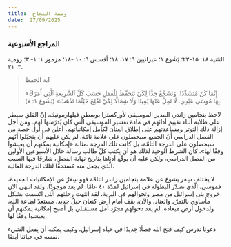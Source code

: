 ```yaml
---
title:  وصفة النجاح
date:  27/09/2025
---
```


### المراجع الأسبوعية
التثنية ١٨: ١٥-٢٢؛ يَشُوع ١؛ عبرانيين ٦: ١٧، ١٨؛ أفسس ٦: ١٠ -١٨؛ مزمور ١: ١- ٣؛ رومية ٣: ٣١.

> <p>آية الحفظ</p>
> «إِنَّمَا كُنْ مُتَشَدِّدًا، وَتَشَجَّعْ جِدًّا لِكَيْ تَتَحَفَّظَ لِلْعَمَلِ حَسَبَ كُلِّ ٱلشَّرِيعَةِ ٱلَّتِي أَمَرَكَ بِهَا مُوسَى عَبْدِي. لَا تَمِلْ عَنْهَا يَمِينًا وَلَا شِمَالًا لِكَيْ تُفْلِحَ حَيْثُمَا تَذْهَبُ» (يَشُوع ١: ٧).

لاحظ بنجامين زاندر، المدير الموسيقي لأوركسترا بوسطن فيلهارمونيك، إنّ القلق سيطر على طلابه أثناء تقييم أدائهم في مادة تفسير الموسيقى الّتي كان يُدرّسها لهم. ومن أجل إزالة ذلك التوتر ومساعدتهم على إطلاق العنان لكامل إمكانياتهم، أعلن في أول حصة من الفصل الدراسي أنّ الجميع سيحصلون على علامة تامّة. لم يكن عليهم أن يتخيّلوا أنّهم سيحصلون على الدرجة التامّة، بل كانت تلك الدرجة بمثابة «إمكانية يمكنهم أن يعيشوا وفقًا لها». كان الشرط الوحيد لذلك هو أن يكتب كلّ طالب رسالة خلال الأسبوعين الأولين من الفصل الدراسي، ولكن عليه أن يوقّع أدناها بتاريخ نهاية الفصل، شارحًا فيها السبب الّذي يجعل منه مُستحقًّا لتلك الدرجة العالية.

لا يختلف سِفر يشوع عن علامة بنجامين زاندر التامّة فهو سِفرٌ عن الإمكانيات الجديدة، فموسى، الّذي تصدّر البطولة في إسرائيل لمدّة ٤٠ عامًا، لم يعد موجودًا، ولقد انتهى الآن خروج بني إسرائيل من مصر وتجوالهم في البرية، لقد انتهت رحلتهم الّتي اتّسمت بشكل مأساوي بالتمرّد والعناد. والآن، يقف أمام أرض كنعان جيلٌ جديد، مستعدّ لطاعة الله، ولدخول أرض ميعاده. لم يعد دخولهم مجرّد أمل مستقبلي بل أصبح إمكانية يمكنهم أن يعيشوا وفقًا لها.

دعونا ندرس كيف فتح الله فصلًا جديدًا في حياة إسرائيل، وكيف يمكنه أن يفعل الشيء نفسه في حياتنا أيضًا.